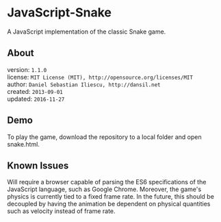 JavaScript-Snake
================

A JavaScript implementation of the classic Snake game.

About
------------------

version: `1.1.0`  
license: `MIT License (MIT), http://opensource.org/licenses/MIT`  
author: `Daniel Sebastian Iliescu, http://dansil.net`  
created: `2013-09-01`  
updated: `2016-11-27`

Demo
------------------

To play the game, download the repository to a local folder and open snake.html.

Known Issues
------------------

Will require a browser capable of parsing the ES6 specifications of the JavaScript language, such as Google Chrome. Moreover, the game's physics is currently tied to a fixed frame rate. In the future, this should be decoupled by having the animation be dependent on physical quantities such as velocity instead of frame rate.